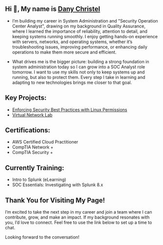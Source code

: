 ## Hi 👋, My name is [Dany Christel ](https://www.linkedin.com/in/dany-christel-qa/)
 -  I’m building my career in System Administration and "Security Operation Center Analyst", drawing on my background in Quality Assurance, where I learned the importance of reliability, attention to detail, and keeping systems running smoothly. I enjoy getting hands-on experience with servers, networks, and operating systems, whether it’s troubleshooting issues, improving performance, or enhancing daily operations to make them more secure and efficient.

 -  What drives me is the bigger picture: building a strong foundation in system administration today so I can grow into a SOC Analyst role tomorrow. I want to use my skills not only to keep systems up and running, but also to protect them. Every step I take in learning and adapting to new technologies brings me closer to that goal.

## Key Projects:
- [Enforcing Security Best Practices with Linux Permissions](https://github.com/Danychr1/Enforcing-Security-Best-Practices-with-Linux-Permissions/blob/main/README.md)
- [Virtual Network Lab](https://github.com/Danychr1/VirtualNetworkLab/blob/main/README.md)

## Certifications: 
- AWS Certified Cloud Practitioner
- CompTIA Network +
- CompTIA Security +

## Currently Training:
- Intro to Splunk (eLearning)
- SOC Essentials: Investigating with Splunk 8.x 

## Thank You for Visiting My Page!
I’m excited to take the next step in my career and join a team where I can contribute, grow, and make an impact. If my background resonates with you, I’d love to connect. Feel free to use the link below to set up a time to chat. 

Looking forward to the conversation!




